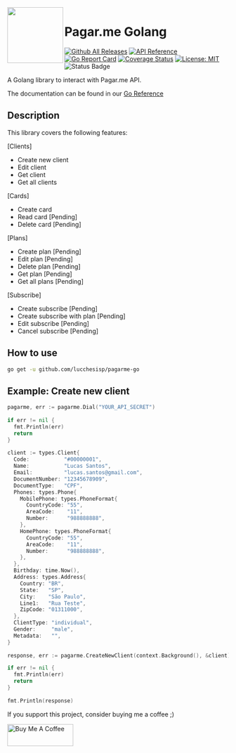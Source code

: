 <img src="https://avatars1.githubusercontent.com/u/3846050?v=4&s=200" width="127px" height="127px" align="left" margin="0 20px !important" />

# Pagar.me Golang
[![Github All Releases](https://img.shields.io/github/downloads/lucchesisp/pagarme-go/total.svg)]()
[![API Reference](
https://camo.githubusercontent.com/915b7be44ada53c290eb157634330494ebe3e30a/68747470733a2f2f676f646f632e6f72672f6769746875622e636f6d2f676f6c616e672f6764646f3f7374617475732e737667
)](https://pkg.go.dev/github.com/lucchesisp/pagarme-go?tab=doc)
[![Go Report Card](https://goreportcard.com/badge/github.com/lucchesisp/pagarme-go)](https://goreportcard.com/report/github.com/lucchesisp/pagarme-go)
[![Coverage Status](https://coveralls.io/repos/github/lucchesisp/pagarme-go/badge.svg?branch=master)](https://coveralls.io/github/lucchesisp/pagarme-go?branch=master)
[![License: MIT](https://img.shields.io/badge/License-MIT-yellow.svg)](https://opensource.org/licenses/MIT)
![Status Badge](https://img.shields.io/badge/Status-Beta-brightgreen.svg)


A Golang library to interact with Pagar.me API.

The documentation can be found in our [Go Reference](https://pkg.go.dev/github.com/lucchesisp/pagarme-go?tab=doc)

## Description

This library covers the following features:

[Clients]

- Create new client
- Edit client
- Get client
- Get all clients

[Cards]

- Create card
- Read card [Pending]
- Delete card [Pending]

[Plans]

- Create plan [Pending]
- Edit plan [Pending]
- Delete plan [Pending]
- Get plan [Pending]
- Get all plans [Pending]

[Subscribe]

- Create subscribe [Pending]
- Create subscribe with plan [Pending]
- Edit subscribe [Pending]
- Cancel subscribe [Pending]


## How to use

```bash
go get -u github.com/lucchesisp/pagarme-go
```

## Example: Create new client

```go
pagarme, err := pagarme.Dial("YOUR_API_SECRET")
	
if err != nil {
  fmt.Println(err)
  return
}
	
client := types.Client{
  Code:           "#00000001",
  Name:           "Lucas Santos",
  Email:          "lucas.santos@gmail.com",
  DocumentNumber: "12345678909",
  DocumentType:   "CPF",
  Phones: types.Phone{
    MobilePhone: types.PhoneFormat{
      CountryCode: "55",
      AreaCode:    "11",
      Number:      "988888888",
    },
    HomePhone: types.PhoneFormat{
      CountryCode: "55",
      AreaCode:    "11",
      Number:      "988888888",
    },
  },
  Birthday: time.Now(),
  Address: types.Address{
    Country: "BR",
    State:   "SP",
    City:    "São Paulo",
    Line1:   "Rua Teste",
    ZipCode: "01311000",
  },
  ClientType: "individual",
  Gender:     "male",
  Metadata:   "",
}
	
response, err := pagarme.CreateNewClient(context.Background(), &client)

if err != nil {
  fmt.Println(err)
  return
}
	
fmt.Println(response)
```

If you support this project, consider buying me a coffee ;)

<a href="https://www.buymeacoffee.com/lucchesisp" target="_blank"><img src="https://cdn.buymeacoffee.com/buttons/v2/default-yellow.png" alt="Buy Me A Coffee" style="height: 50px !important;width: 150px !important;" ></a>
